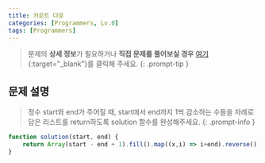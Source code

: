 ```yaml
---
title: 카운트 다운
categories: [Programmers, Lv.0]
tags: [Programmers]
---
```


> 문제의 **상세 정보**가 필요하거나 **직접 문제를 풀어보실 경우** [여기](https://school.programmers.co.kr/learn/courses/30/lessons/181899){:target="_blank"}를 클릭해 주세요.
{: .prompt-tip }

## 문제 설명

> 정수 start와 end가 주어질 때, start에서 end까지 1씩 감소하는 수들을 차례로 담은 리스트를 return하도록 solution 함수를 완성해주세요.
{: .prompt-info }

```js
function solution(start, end) {
    return Array(start - end + 1).fill().map((x,i) => i+end).reverse();
}
```